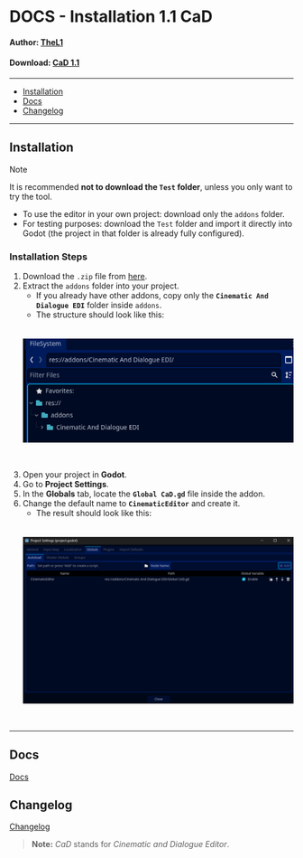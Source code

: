 # DOCS - Installation 1.1 CaD

#### **Author:** [TheL1](https://github.com/Luis-M-S)  
#### **Download:** [CaD 1.1](#)  

---

- [Installation](#installation)  
- [Docs](#docs)
- [Changelog](#changelog)

---

## Installation

> [!NOTE]  
> It is recommended **not to download the `Test` folder**, unless you only want to try the tool.  
> - To use the editor in your own project: download only the `addons` folder.  
> - For testing purposes: download the `Test` folder and import it directly into Godot (the project in that folder is already fully configured).  

### Installation Steps
1. Download the `.zip` file from [here](#).  
2. Extract the `addons` folder into your project.  
   - If you already have other addons, copy only the **`Cinematic And Dialogue EDI`** folder inside `addons`.  
   - The structure should look like this:  
<br> <br>
   <img src="https://github.com/Proyecto-Carpincho/CaD-Editor/blob/main/Docs/V-1.1/IMG/Install-1.png" width="1000"/>
<br> 

3. Open your project in **Godot**.  
4. Go to **Project Settings**.  
5. In the **Globals** tab, locate the **`Global CaD.gd`** file inside the addon.  
6. Change the default name to **`CinematicEditor`** and create it.  
   - The result should look like this:  
<br> <br> 
   <img src="https://github.com/Proyecto-Carpincho/CaD-Editor/blob/main/Docs/V-1.1/IMG/Install-2.png" width="1000"/>
<br>

---

## Docs
 [Docs](#https://github.com/Proyecto-Carpincho/CaD-Editor/blob/main/Docs/V-1.1/V-1.1%20Docs.md)

## Changelog
 [Changelog](#https://github.com/Proyecto-Carpincho/CaD-Editor/blob/main/Docs/V-1.1/Changelog.md)

> **Note:** *CaD* stands for *Cinematic and Dialogue Editor*.  
